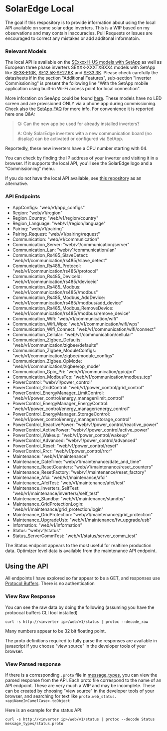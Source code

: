 # SolarEdge Local

The goal if this respository is to provide information about using the local API available on some solar edge inverters.  This is a WIP based on my observations and may contain inaccuracies.  Pull Requests or Issues are encouraged to correct any mistakes or add additonal informatoin.

### Relevant Models

The local API is available on the [SExxxxH-US models with SetApp](https://www.solaredge.com/sites/default/files/se-hd-wave-single-phase-inverter-with-setapp-datasheet-na.pdf) as well as European three phase inverters SEXXK-XXXTXBXX4 models with SetApp like [SE3K-E10K](https://www.solaredge.com/sites/default/files/se-three-phase-inverter-setapp-ds.pdf), [SE12.5K-SE27.6K](https://www.solaredge.com/sites/default/files/se-three-phase-inverter-setapp-datasheet.pdf) and [SE33.3K](https://www.solaredge.com/sites/default/files/se-three-phase-inverter-for-277-480-grid-setapp-datasheet.pdf).
Please check carefully the datasheets if in the section "Additional Features", sub-section "Inverter Commissioning" is present the following line "With the SetApp mobile application using built-in Wi-Fi access point for local connection".

More inforation on SeeApp could be found [here](https://www.solaredge.com/us/products/installer-tools/setapp). These models have no LED screen and are provisioned ONLY via a phone app during commissioning.
Check also the [SetApp FAQ](https://www.solaredge.com/sites/default/files/solaredge-setapp-faqs-eng.pdf) for more info.
For convenience it is reported here one Q&A:

> Q: Can the new app be used for already installed inverters?
>
> A: Only SolarEdge inverters with a new communication board (no display) can be activated or configured via SetApp.

Reportedly, these new inverters have a CPU number starting with 04.

You can check by finding the IP address of your inverter and visiting it in a browser.  If it supports the local API, you'll see the SolarEdge logo and a "Commissioning" menu.

If you do not have the local API available, see [this repository](https://github.com/jbuehl/solaredge) as an alternative.

### API Endpoints

* AppConfigs: "web/v1/app_configs"
* Region: "web/v1/region"
* Region_Country: "web/v1/region/country"
* Region_Language: "web/v1/region/language"
* Pairing: "web/v1/pairing"
* Pairing_Request: "web/v1/pairing/request"
* Communication: "web/v1/communication"
* Communication_Server: "web/v1/communication/server"
* Communication_Lan: "web/v1/communication/lan"
* Communication_Rs485_SlaveDetect: "web/v1/communication/rs485/<id>/slave_detect"
* Communication_Rs485_Protocol: "web/v1/communication/rs485/<id>/protocol"
* Communication_Rs485_DeviceId: "web/v1/communication/rs485/<id>/deviceid"
* Communication_Rs485_Modbus: "web/v1/communication/rs485/<id>/modbus"
* Communication_Rs485_Modbus_AddDevice: "web/v1/communication/rs485/<id>/modbus/add_device"
* Communication_Rs485_Modbus_RemoveDevice: "web/v1/communication/rs485/<id>/modbus/remove_device"
* Communication_Wifi: "web/v1/communication/wifi"
* Communication_Wifi_Wps: "web/v1/communication/wifi/wps"
* Communication_Wifi_Connect: "web/v1/communication/wifi/connect"
* Communication_Cellular: "web/v1/communication/cellular"
* Communication_Zigbee_Defaults: "web/v1/communication/zigbee/defaults"
* Communication_Zigbee_ModuleConfigs: "web/v1/communication/zigbee/module_configs"
* Communication_Zigbee_OpMode: "web/v1/communication/zigbee/op_mode"
* Communication_Gpio_Pri: "web/v1/communication/gpio/pri"
* Communication_ModbusTcp: "web/v1/communication/modbus_tcp"
* PowerControl: "web/v1/power_control"
* PowerControl_GridControl: "web/v1/power_control/grid_control"
* PowerControl_EnergyManager_LimitControl: "web/v1/power_control/energy_manager/limit_control"
* PowerControl_EnergyManager_EnergyControl: "web/v1/power_control/energy_manager/energy_control"
* PowerControl_EnergyManager_StorageControl: "web/v1/power_control/energy_manager/storage_control"
* PowerControl_ReactivePower: "web/v1/power_control/reactive_power"
* PowerControl_ActivePower: "web/v1/power_control/active_power"
* PowerControl_Wakeup: "web/v1/power_control/wakeup"
* PowerControl_Advanced: "web/v1/power_control/advanced"
* PowerControl_Reset: "web/v1/power_control/reset"
* PowerControl_Rrcr: "web/v1/power_control/rrcr"
* Maintenance: "web/v1/maintenance"
* Maintenance_DateTime: "web/v1/maintenance/date_and_time"
* Maintenance_ResetCounters: "web/v1/maintenance/reset_counters"
* Maintenance_ResetFactory: "web/v1/maintenance/reset_factory"
* Maintenance_Afci: "web/v1/maintenance/afci"
* Maintenance_AfciTest: "web/v1/maintenance/afci/test"
* Maintenance_Inverters_SelfTest: "web/v1/maintenance/inverters/<position>/self_test"
* Maintenance_Standby: "web/v1/maintenance/standby"
* Maintenance_GridProtectionLogin: "web/v1/maintenance/grid_protection/login"
* Maintenance_GridProtection: "web/v1/maintenance/grid_protection"
* Maintenance_UpgradeUsb: "web/v1/maintenance/fw_upgrade/usb"
* Information: "web/v1/information"
* Status: "web/v1/status"
* Status_ServerCommTest: "web/v1/status/server_comm_test"

The Status endpoint appears to the most useful for realtime production data.
Optimizer level data is available from the maintenance API endpoint.


## Using the API

All endpoints I have explored so far appear to be a GET, and responses use [Protocol Buffers](https://developers.google.com/protocol-buffers/).  There is no authentication

### View Raw Response

You can see the raw data by doing the following (assuming you have the protoocal buffers CLI tool installed)

```
curl -s http://<inverter ip>/web/v1/status | protoc --decode_raw
```

Many numbers appear to be 32 bit floating point.

The proto definitions required to fully parse the responses are available in  javascript if you choose "view source" in the developer tools of your browser.

### View Parsed response

If there is a corresponding `.proto` file in [message_types](/message_types), you can view the parsed response from the API.  Each proto file correspond to the name of an API endpoint. These are very much a WIP and may be incomplete.  These can be created by choosing "view source" in the developer tools of your browser, and searching for text like `proto.web_status.<apiNameInCamelCase>.toObject`

Here is an example for the status API:

```
curl -s http://<inverter ip>/web/v1/status | protoc --decode Status message_types/status.proto
```
